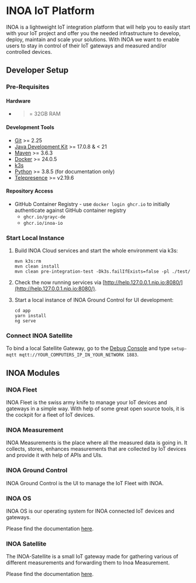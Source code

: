 # INOA IoT Platform

INOA is a lightweight IoT integration platform that
will help you to easily start with your IoT project and offer you the needed infrastructure to develop, deploy, maintain
and scale your solutions. With INOA we want to enable users to stay in control of their IoT gateways and measured and/or
controlled devices.

## Developer Setup

### Pre-Requisites

#### Hardware

* >= 32GB RAM

#### Development Tools

* [Git](https://git-scm.com/) >= 2.25
* [Java Development Kit](https://openjdk.org/install/) >= 17.0.8 & < 21
* [Maven](https://maven.apache.org/) >= 3.6.3
* [Docker](https://www.docker.com/) >= 24.0.5
* [k3s](https://k3s.io/)
* [Python](https://www.python.org/) >= 3.8.5 (for documentation only)
* [Telepresence](https://www.getambassador.io/docs/telepresence/latest/install) >= v2.19.6

#### Repository Access

* GitHub Container Registry - use `docker login ghcr.io` to initially authenticate against GitHub container registry
  * `ghcr.io/grayc-de`
  * `ghcr.io/inoa-io`

### Start Local Instance

1. Build INOA Cloud services and start the whole environment via k3s:

    ```shell
    mvn k3s:rm
    mvn clean install
    mvn clean pre-integration-test -Dk3s.failIfExists=false -pl ./test/
    ```

1. Check the now running services via [http://help.127.0.0.1.nip.io:8080/](http://help.127.0.0.1.nip.io:8080/).
1. Start a local instance of INOA Ground Control for UI development:

    ```shell
    cd app
    yarn install
    ng serve
    ```

### Connect INOA Satellite

To bind a local Satellite Gateway, go to the [Debug Console](https://inoa-io.github.io/inoa-os-esp32/user-guide/debug-console/) and type `setup-mqtt mqtt://YOUR_COMPUTERS_IP_IN_YOUR_NETWORK 1883`.

## INOA Modules

### INOA Fleet

INOA Fleet is the swiss army knife to manage your IoT devices and gateways in a simple way. With help of some great open
source tools, it is the cockpit for a fleet of IoT devices.

### INOA Measurement

INOA Measurements is the place where all the measured data is going in. It collects, stores, enhances measurements that
are collected by IoT devices and provide it with help of APIs and UIs.

### INOA Ground Control

INOA Ground Control is the UI to manage the IoT Fleet with INOA.

### INOA OS

INOA OS is our operating system for INOA connected IoT devices and gateways.

Please find the documentation [here](https://inoa-io.github.io/inoa-os-esp32/).

### INOA Satellite

The INOA-Satellite is a small IoT gateway made for gathering various of different measurements and forwarding them to Inoa
Measurement.

Please find the documentation [here](https://inoa-io.github.io/satellite/).
